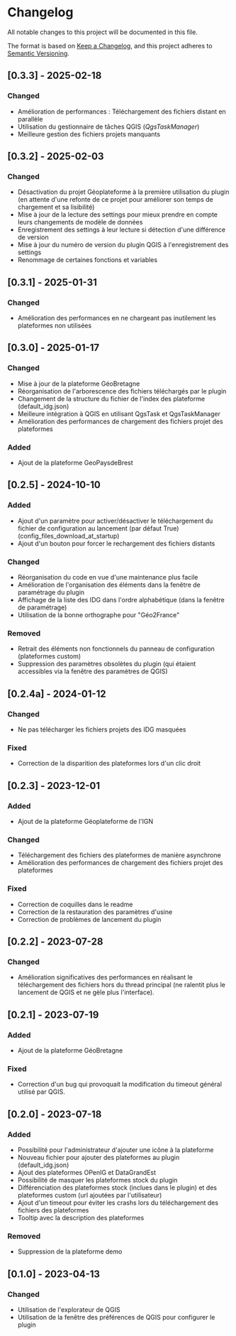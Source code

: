 # Changelog

All notable changes to this project will be documented in this file.

The format is based on [Keep a Changelog](https://keepachangelog.com/en/1.0.0/),
and this project adheres to [Semantic Versioning](https://semver.org/spec/v2.0.0.html).

## [0.3.3] - 2025-02-18

### Changed

- Amélioration de performances : Téléchargement des fichiers distant en parallèle
- Utilisation du gestionnaire de tâches QGIS (_QgsTaskManager_)
- Meilleure gestion des fichiers projets manquants

## [0.3.2] - 2025-02-03

### Changed

- Désactivation du projet Géoplateforme à la première utilisation du plugin (en attente d'une refonte de ce projet pour améliorer son temps de chargement et sa lisibilité)
- Mise à jour de la lecture des settings pour mieux prendre en compte leurs changements de modèle de données
- Enregistrement des settings à leur lecture si détection d'une différence de version
- Mise à jour du numéro de version du plugin QGIS à l'enregistrement des settings
- Renommage de certaines fonctions et variables

## [0.3.1] - 2025-01-31

### Changed

- Amélioration des performances en ne chargeant pas inutilement les plateformes non utilisées

## [0.3.0] - 2025-01-17

### Changed

- Mise à jour de la plateforme GéoBretagne
- Réorganisation de l'arborescence des fichiers téléchargés par le plugin
- Changement de la structure du fichier de l'index des plateforme (default_idg.json)
- Meilleure intégration à QGIS en utilisant QgsTask et QgsTaskManager
- Amélioration des performances de chargement des fichiers projet des plateformes

### Added

- Ajout de la plateforme GeoPaysdeBrest

## [0.2.5] - 2024-10-10

### Added

- Ajout d'un paramètre pour activer/désactiver le téléchargement du fichier de configuration au lancement (par défaut True) (config_files_download_at_startup)
- Ajout d'un bouton pour forcer le rechargement des fichiers distants

### Changed

- Réorganisation du code en vue d'une maintenance plus facile
- Amélioration de l'organisation des éléments dans la fenêtre de paramétrage du plugin
- Affichage de la liste des IDG dans l'ordre alphabétique (dans la fenêtre de paramétrage)
- Utilisation de la bonne orthographe pour "Géo2France"

### Removed

- Retrait des éléments non fonctionnels du panneau de configuration (plateformes custom)
- Suppression des paramètres obsolètes du plugin (qui étaient accessibles via la fenêtre des paramètres de QGIS)

## [0.2.4a] - 2024-01-12

### Changed

- Ne pas télécharger les fichiers projets des IDG masquées

### Fixed

- Correction de la disparition des plateformes lors d'un clic droit

## [0.2.3] - 2023-12-01

### Added

- Ajout de la plateforme Géoplateforme de l'IGN

### Changed

- Téléchargement des fichiers des plateformes de manière asynchrone
- Amélioration des performances de chargement des fichiers projet des plateformes

### Fixed

- Correction de coquilles dans le readme
- Correction de la restauration des paramètres d'usine
- Correction de problèmes de lancement du plugin

## [0.2.2] - 2023-07-28

### Changed

- Amélioration significatives des performances en réalisant le téléchargement des fichiers hors du thread principal (ne ralentit plus le lancement de QGIS et ne gèle plus l'interface).

## [0.2.1] - 2023-07-19

### Added

- Ajout de la plateforme GéoBretagne

### Fixed

- Correction d'un bug qui provoquait la modification du timeout général utilisé par QGIS.

## [0.2.0] - 2023-07-18

### Added

- Possibilité pour l'administrateur d'ajouter une icône à la plateforme
- Nouveau fichier pour ajouter des plateformes au plugin (default_idg.json)
- Ajout des plateformes OPenIG et DataGrandEst
- Possibilité de masquer les plateformes stock du plugin
- Différenciation des plateformes stock (inclues dans le plugin) et des plateformes custom (url ajoutées par l'utilisateur)
- Ajout d'un timeout pour éviter les crashs lors du téléchargement des fichiers des plateformes
- Tooltip avec la description des plateformes

### Removed

- Suppression de la plateforme demo

## [0.1.0] - 2023-04-13

### Changed

- Utilisation de l'explorateur de QGIS
- Utilisation de la fenêtre des préférences de QGIS pour configurer le plugin
